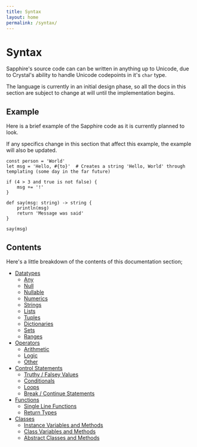 ```yaml
---
title: Syntax
layout: home
permalink: /syntax/
---
```


# Syntax
Sapphire's source code can can be written in anything up to Unicode, due to Crystal's ability to handle Unicode codepoints in it's `char` type.

The language is currently in an initial design phase, so all the docs in this section are subject to change at will until the implementation begins.

## Example
Here is a brief example of the Sapphire code as it is currently planned to look.

If any specifics change in this section that affect this example, the example will also be updated.
```sapphire
const person = 'World'
let msg = 'Hello, #{to}'  # Creates a string 'Hello, World' through templating (some day in the far future)

if (4 > 3 and true is not false) {
    msg += '!'
}

def say(msg: string) -> string {
    println(msg)
    return 'Message was said'
}

say(msg)
```

## Contents
Here's a little breakdown of the contents of this documentation section;

- [Datatypes](./datatypes/)
    - [Any](./datatypes/#any)
    - [Null](./datatypes/#null)
    - [Nullable](./datatypes/#nullable-types)
    - [Numerics](./datatypes/#numerics)
    - [Strings](./datatypes/#strings)
    - [Lists](./datatypes/#lists)
    - [Tuples](./datatypes/#tuples)
    - [Dictionaries](./datatypes/#dictionaries)
    - [Sets](./datatypes/#sets)
    - [Ranges](./datatypes/#ranges)
- [Operators](./operators/)
    - [Arithmetic](./operators/#arithmetic)
    - [Logic](./operators/#logic)
    - [Other](./operators/#other)
- [Control Statements](./control/)
    - [Truthy / Falsey Values](./control/#truthy--falsey)
    - [Conditionals](./control/#conditionals)
    - [Loops](./control/#loops)
    - [Break / Continue Statements](./control/#break--continue)
- [Functions](./functions/)
    - [Single Line Functions](./functions/#single-line-functions)
    - [Return Types](./functions/#return-types)
- [Classes](./classes/)
    - [Instance Variables and Methods](./classes/#instance-variables-and-methods)
    - [Class Variables and Methods](./classes/#class-variables-and-methods)
    - [Abstract Classes and Methods](./classes/#abstract-classes-and-methods)
